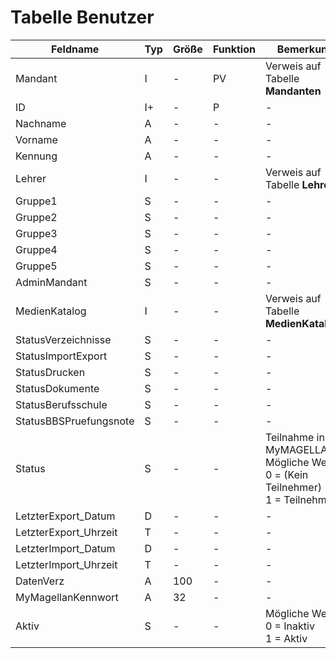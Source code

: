 
# Tabelle Benutzer


Feldname               | Typ | Größe | Funktion | Bemerkung
---------------------- | --- | ----- | -------- | ---------
Mandant                | I   | -     | PV       | Verweis auf Tabelle **Mandanten**
ID                     | I+  | -     | P        | -
Nachname               | A   | -     | -        | -
Vorname                | A   | -     | -        | -
Kennung                | A   | -     | -        | -
Lehrer                 | I   | -     | -        | Verweis auf Tabelle **Lehrer**
Gruppe1                | S   | -     | -        | -
Gruppe2                | S   | -     | -        | -
Gruppe3                | S   | -     | -        | -
Gruppe4                | S   | -     | -        | -
Gruppe5                | S   | -     | -        | -
AdminMandant           | S   | -     | -        | -
MedienKatalog          | I   | -     | -        | Verweis auf Tabelle **MedienKataloge**
StatusVerzeichnisse    | S   | -     | -        | -
StatusImportExport     | S   | -     | -        | -
StatusDrucken          | S   | -     | -        | -
StatusDokumente        | S   | -     | -        | -
StatusBerufsschule     | S   | -     | -        | -
StatusBBSPruefungsnote | S   | -     | -        | -
Status                 | S   | -     | -        | Teilnahme in MyMAGELLAN. Mögliche Werte:<br>0 = (Kein Teilnehmer)<br>1 = Teilnehmer
LetzterExport_Datum    | D   | -     | -        | -
LetzterExport_Uhrzeit  | T   | -     | -        | -
LetzterImport_Datum    | D   | -     | -        | -
LetzterImport_Uhrzeit  | T   | -     | -        | -
DatenVerz              | A   | 100   | -        | -
MyMagellanKennwort     | A   | 32    | -        | -
Aktiv                  | S   | -     | -        | Mögliche Werte:<br>0 = Inaktiv<br>1 = Aktiv

